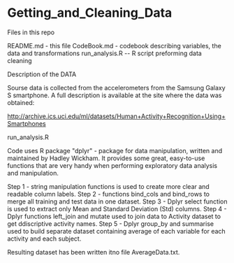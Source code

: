 # Getting_and_Cleaning_Data

Files in this repo

README.md - this file
CodeBook.md - codebook describing variables, the data and transformations
run_analysis.R -- R script preforming data cleaning

Description of the DATA

Sourse data is collected from the accelerometers from the Samsung Galaxy S smartphone. A full description is available at the site where the data was obtained:

http://archive.ics.uci.edu/ml/datasets/Human+Activity+Recognition+Using+Smartphones


run_analysis.R

Code uses R package "dplyr" - package for data manipulation, written and maintained by Hadley Wickham. It provides some great, easy-to-use functions that are very handy when performing exploratory data analysis and manipulation.

Step 1 - string manipulation functions is used to create more clear and readable column labels.
Step 2 - functions bind_cols and bind_rows to merge all training and test data in one dataset.
Step 3 - Dplyr select function is used to extract only Mean and Standard Deviation (Std) columns.
Step 4 - Dplyr functions left_join and mutate used to join data to Activity dataset to get ddiscriptive activity names.
Step 5 - Dplyr group_by and summarise used to build separate dataset containing average of each variable for each activity and each subject.

Resulting dataset has been written itno file AverageData.txt.

